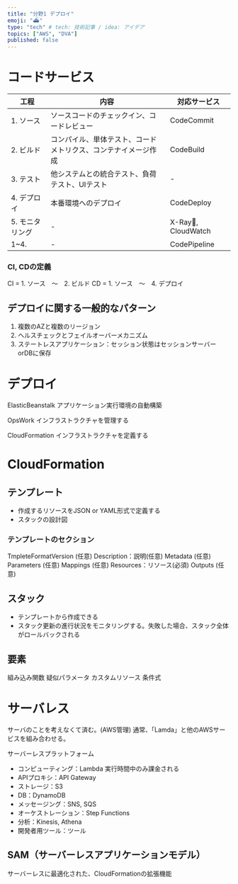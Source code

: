 ```yaml
---
title: "分野1 デプロイ"
emoji: "⛴"
type: "tech" # tech: 技術記事 / idea: アイデア
topics: ["AWS", "DVA"]
published: false
---
```

# コードサービス
| 工程 | 内容 | 対応サービス |
| ---- | ---- | ---- |
| 1. ソース | ソースコードのチェックイン、コードレビュー | CodeCommit |
| 2. ビルド | コンパイル、単体テスト、コードメトリクス、コンテナイメージ作成 | CodeBuild |
| 3. テスト | 他システムとの統合テスト、負荷テスト、UIテスト | - |
| 4. デプロイ | 本番環境へのデプロイ | CodeDeploy |
| 5. モニタリング | - | X-Ray, CloudWatch |
| 1~4.  | - | CodePipeline |

### CI, CDの定義
CI = 1. ソース　〜　2. ビルド
CD = 1. ソース　〜　4. デプロイ

## デプロイに関する一般的なパターン
1. 複数のAZと複数のリージョン
2. ヘルスチェックとフェイルオーバーメカニズム
3. ステートレスアプリケーション：セッション状態はセッションサーバーorDBに保存

# デプロイ
ElasticBeanstalk
アプリケーション実行環境の自動構築

OpsWork
インフラストラクチャを管理する

CloudFormation
インフラストラクチャを定義する

# CloudFormation
## テンプレート
- 作成するリソースをJSON or YAML形式で定義する
- スタックの設計図

### テンプレートのセクション
TmpleteFormatVersion (任意)
Description：説明(任意)
Metadata (任意)
Parameters (任意)
Mappings (任意)
Resources：リソース(必須)
Outputs (任意)


## スタック
- テンプレートから作成できる
- スタック更新の進行状況をモニタリングする。失敗した場合、スタック全体がロールバックされる

## 要素
組み込み関数
疑似パラメータ
カスタムリソース
条件式

# サーバレス
サーバのことを考えなくて済む。(AWS管理)
通常、「Lamda」と他のAWSサービスを組み合わせる。

サーバーレスプラットフォーム
- コンピューティング：Lambda
実行時間中のみ課金される
- APIプロキシ：API Gateway
- ストレージ：S3
- DB：DynamoDB
- メッセージング：SNS, SQS
- オーケストレーション：Step Functions
- 分析：Kinesis, Athena
- 開発者用ツール：ツール

## SAM（サーバーレスアプリケーションモデル）
サーバーレスに最適化された、CloudFormationの拡張機能
